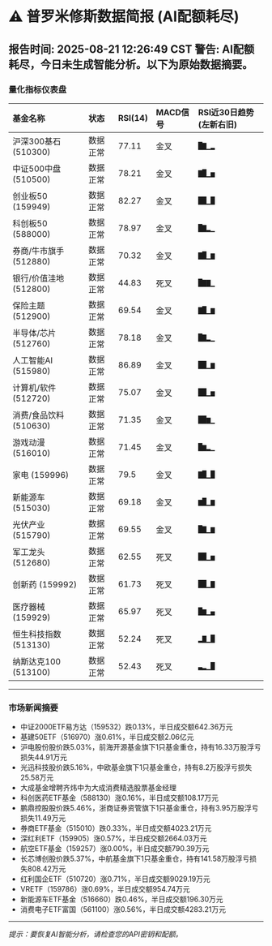 # ⚠️ 普罗米修斯数据简报 (AI配额耗尽)
**报告时间:** 2025-08-21 12:26:49 CST
**警告:** AI配额耗尽，今日未生成智能分析。以下为原始数据摘要。
---
### 量化指标仪表盘
| 基金名称 | 状态 | RSI(14) | MACD信号 | RSI近30日趋势 (左新右旧) |
| :--- | :--- | :--- | :--- | :--- |
| 沪深300基石 (510300) | 数据正常 | 77.11 | 金叉 | `█▇▁▂` |
| 中证500中盘 (510500) | 数据正常 | 78.21 | 金叉 | `▇█▁▅` |
| 创业板50 (159949) | 数据正常 | 82.27 | 金叉 | `██▁█` |
| 科创板50 (588000) | 数据正常 | 78.97 | 金叉 | `█▇▂▁` |
| 券商/牛市旗手 (512880) | 数据正常 | 70.32 | 金叉 | `▇█▁▆` |
| 银行/价值洼地 (512800) | 数据正常 | 44.83 | 死叉 | `█▇▇▁` |
| 保险主题 (512900) | 数据正常 | 69.54 | 金叉 | `▇█▁▆` |
| 半导体/芯片 (512760) | 数据正常 | 78.18 | 金叉 | `█▇▂▁` |
| 人工智能AI (515980) | 数据正常 | 86.89 | 金叉 | `██▁▆` |
| 计算机/软件 (512720) | 数据正常 | 75.07 | 金叉 | `██▁▅` |
| 消费/食品饮料 (510630) | 数据正常 | 71.35 | 金叉 | `██▆▁` |
| 游戏动漫 (516010) | 数据正常 | 71.45 | 金叉 | `█▆▂▁` |
| 家电 (159996) | 数据正常 | 79.5 | 金叉 | `▇█▁█` |
| 新能源车 (515030) | 数据正常 | 69.18 | 金叉 | `▆█▁▆` |
| 光伏产业 (515790) | 数据正常 | 69.55 | 金叉 | `█▇▁▆` |
| 军工龙头 (512680) | 数据正常 | 62.55 | 死叉 | `██▁▅` |
| 创新药 (159992) | 数据正常 | 61.73 | 死叉 | `██▁▇` |
| 医疗器械 (159929) | 数据正常 | 65.97 | 死叉 | `█▆▁▄` |
| 恒生科技指数 (513130) | 数据正常 | 52.24 | 死叉 | `▂▇▁█` |
| 纳斯达克100 (513100) | 数据正常 | 52.43 | 死叉 | `▃▂▁█` |

---
### 市场新闻摘要

- 中证2000ETF易方达（159532）跌0.13%，半日成交额642.36万元
- 基建50ETF（516970）涨0.61%，半日成交额2.06亿元
- 沪电股份股价跌5.03%，前海开源基金旗下1只基金重仓，持有16.33万股浮亏损失44.91万元
- 光迅科技股价跌5.16%，中欧基金旗下1只基金重仓，持有8.2万股浮亏损失25.58万元
- 大成基金增聘齐炜中为大成消费精选股票基金经理
- 科创医药ETF基金（588130）涨0.16%，半日成交额108.17万元
- 鹏鼎控股股价跌5.46%，浙商证券资管旗下1只基金重仓，持有3.95万股浮亏损失11.49万元
- 券商ETF基金（515010）跌0.33%，半日成交额4023.21万元
- 深红利ETF（159905）涨0.57%，半日成交额2664.03万元
- 航空ETF基金（159257）涨0.00%，半日成交额790.39万元
- 长芯博创股价跌5.37%，中航基金旗下1只基金重仓，持有141.58万股浮亏损失808.42万元
- 红利国企ETF（510720）涨0.71%，半日成交额9029.19万元
- VRETF（159786）涨0.69%，半日成交额954.74万元
- 新能源车ETF基金（516660）跌0.46%，半日成交额196.30万元
- 消费电子ETF富国（561100）涨0.56%，半日成交额4283.21万元
---
*提示：要恢复AI智能分析，请检查您的API密钥和配额。*